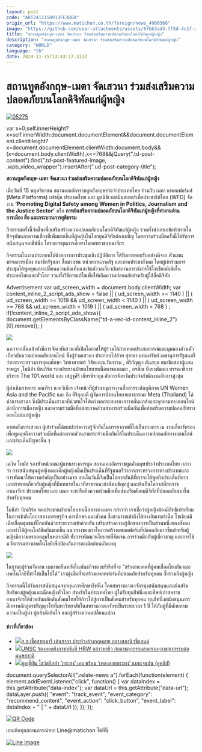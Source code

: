 ```yaml
---
layout: post
code: "ART2411150913FE3BGO"
origin_url: "https://www.matichon.co.th/foreign/news_4900366"
image: "https://github.com/user-attachments/assets/67bb3ad3-ff5d-4c1f-a575-198dfba01281"
title: "สถานทูตอังกฤษ-เมตา จัดเสวนา ร่วมส่งเสริมความปลอดภัยบนโลกดิจิทัลแก่ผู้หญิง"
description: "สถานทูตอังกฤษ-เมตา จัดเสวนา ร่วมส่งเสริมความปลอดภัยบนโลกดิจิทัลแก่ผู้หญิง"
category: "WORLD"
language: "th"
date: 2024-11-15T13:43:17.313Z
---
```


# สถานทูตอังกฤษ-เมตา จัดเสวนา ร่วมส่งเสริมความปลอดภัยบนโลกดิจิทัลแก่ผู้หญิง

[![](https://www.matichon.co.th/wp-content/uploads/2024/11/05275.jpg "05275")](https://www.matichon.co.th/wp-content/uploads/2024/11/05275.jpg)

var x=0;self.innerHeight?x=self.innerWidth:document.documentElement&&document.documentElement.clientHeight?x=document.documentElement.clientWidth:document.body&&(x=document.body.clientWidth),x<=768&&jQuery(".td-post-content").find(".td-post-featured-image, .wpb\_video\_wrapper").insertAfter(".ud-post-category-title");

**สถานทูตอังกฤษ-เมตา จัดเสวนา ร่วมส่งเสริมความปลอดภัยบนโลกดิจิทัลแก่ผู้หญิง**

เมื่อวันที่ 15 พฤศจิกายน สถานเอกอัครราชทูตอังกฤษประจำประเทศไทย ร่วมกับ เมตา แพลตฟอร์มส์ (Meta Platforms) เฟซบุ๊ก ประเทศไทย และ มูลนิธิเวสต์มินสเตอร์เพื่อประชาธิปไตย (WFD) จัดงาน **‘Promoting Digital Safety among Women in Politics, Journalism and the Justice Sector’** หรือ **การส่งเสริมความปลอดภัยบนโลกดิจิทัลแก่ผู้หญิงที่ทำงานด้านการเมือง สื่อ และกระบวนการยุติธรรม**

กิจกรรมครั้งนี้จัดขึ้นเพื่อเสริมสร้างความปลอดภัยบนโลกดิจิทัลแก่ผู้หญิง รวมทั้งนำเสนอข้อท้าทายในปัจจุบันและความเสี่ยงที่เพิ่มมากขึ้นที่ผู้หญิงในโลกยุคดิจิทัลต้องเผชิญ โดยความร่วมมือครั้งนี้ได้รับการสนับสนุนจากชีฟนิ่ง โครงการทุนการศึกษาโดยสหราชอาณาจักร

กิจกรรมในงานประกอบไปด้วยการการประชุมเชิงปฏิบัติการ ได้รับการตอบรับอย่างดีจาก ตัวแทนพรรคการเมือง สมาชิกรัฐสภา สื่อมวลชน หน่วยงานภาครัฐ และภาคประชาสังคม โดยผู้เข้าร่วมการประชุมได้พูดคุยแลกเปลี่ยนความคิดเห็นและข้อกังวลเกี่ยวกับสถานการณ์การใช้โซเชียลมีเดียในประเทศไทยและทั่วโลก รวมทั้งวิธีการแก้ไขเพื่อให้เกิดความปลอดภัยสำหรับผู้ใช้สื่อดิจิทัล

Advertisement var ud\_screen\_width = document.body.clientWidth; var content\_inline\_2\_script\_ads\_show = false || ( ud\_screen\_width >= 1140 ) || ( ud\_screen\_width >= 1019 && ud\_screen\_width < 1140 ) || ( ud\_screen\_width >= 768 && ud\_screen\_width < 1019 ) || ( ud\_screen\_width < 768 ) ; if(!content\_inline\_2\_script\_ads\_show){ document.getElementsByClassName("td-a-rec-id-content\_inline\_2")\[0\].remove(); }

![](https://www.matichon.co.th/wp-content/uploads/2024/11/S__45621260_0.jpg)

นอกจากนั้นแล้วยังมีการจัดเวทีเสวนาที่เปิดโอกาสให้ผู้ร่วมได้ถ่ายทอดประสบการณ์และมุมมองส่วนตัวเกี่ยวกับความปลอดภัยออนไลน์ ซึ่งผู้ร่วมเสวนา ประกอบไปด้วย สุชาดา แทนทรัพย์ เลขานุการรัฐมนตรีว่าการกระทรวงการอุดมศึกษา วิทยาศาสตร์ วิจัยและนวัตกรรม , ศิริกัญญา ตันสกุล สมาชิกสภาผู้แทนราษฎร ,โมนิก้า บิกเกิร์ต รองประธานฝ่ายนโยบายเนื้อหาของเมตา , อรพิณ ยิ่งยงพัฒนา บรรณาธิการบริหาร The 101.world และ เสฏฐศิริ เธียรพิรากุล อัยการจังหวัดประจำสำนักงานอัยการสูงสุด

ผู้ดำเนินรายการ มณฑิรา นาควิเชียร เจ้าหน้าที่ผู้ชำนาญการงานสื่อสารระดับภูมิภาค UN Women Asia and the Pacific และ อิง ศิริกุลบดี ผู้จัดการฝ่ายนโยบายสาธารณะ Meta (Thailand) ได้นำการเสวนา ซึ่งมีประเด็นเสวนาที่น่าสนใจได้แก่ ผลกระทบของการกลั่นแกล้งและคุกคามทางออนไลน์ต่อนักการเมืองหญิง และความร่วมมือที่แต่ละภาคส่วนสามารถร่วมมือกันเพื่อส่งเสริมความปลอดภัยทางออนไลน์แก่ผู้หญิง

ภายหลังการเสวนา ผู้เข้าร่วมได้พบปะทำความรู้จักกันในบรรยากาศที่ไม่เป็นทางการ ณ งานเลี้ยงรับรองเพื่อพูดคุยถึงความร่วมมือที่แต่ละภาคส่วนสามารถร่วมมือกันได้ในประเด็นความปลอดภัยทางออนไลน์ และประเด็นปัญหาอื่น ๆ

![](https://www.matichon.co.th/wp-content/uploads/2024/11/S__45621258_0.jpg)

เดวิด โทมัส รองหัวหน้าคณะผู้แทนทางการทูต สถานเอกอัครราชทูตอังกฤษประจำประเทศไทย กล่าวว่า การสนับสนุนผู้หญิงและเด็กผู้หญิงนั้นเป็นประเด็นที่รัฐมนตรีว่าการกระทรวงการต่างประเทศและการพัฒนาให้ความสำคัญเป็นอย่างมาก งานในวันนี้จึงเป็นโอกาสอันดีที่เราจะได้พูดถึงประเด็นที่ยากและท้าทายเกี่ยวกับผู้หญิงที่มีบทบาทในเวทีสาธารณะกำลังเผชิญอยู่ และยังเป็นโอกาสที่สหราชอาณาจักร ประเทศไทย และ เมตา จะหารือถึงความร่วมมือเพื่อส่งเสริมสังคมดิจิทัลที่ปลอดภัยมากขึ้นสำหรับทุกคน

โมนิก้า บิกเกิร์ต รองประธานฝ่ายนโยบายเนื้อหาของเมตา กล่าวว่า เราเชื่อว่าผู้หญิงต้องมีสิทธิเท่าเทียมในการเข้าถึงโอกาสทางเศรษฐกิจ การศึกษา และสังคม ซึ่งสามารถเข้าถึงได้ทางอินเทอร์เน็ต โซเชียลมีเดียเชื่อมชุมชนที่ไกลกันด้วยระยะทางเข้าด้วยกัน เสริมสร้างความรู้สึกของการเป็นส่วนหนึ่งของสังคม และทำให้ผู้คนใกล้ชิดกันมากขึ้น แนวทางของเราในการสร้างแพลตฟอร์มที่ปลอดภัยมากขึ้นสำหรับผู้หญิงมีความครอบคลุมในหลายมิติ ทั้งการพัฒนานโยบายที่ชัดเจน การร่วมมือกับผู้เชี่ยวชาญ และการใช้นวัตกรรมทางเทคโนโลยีเพื่อป้องกันการละเมิดก่อนเกิดเหตุ

![](https://www.matichon.co.th/wp-content/uploads/2024/11/S__45621262_0.jpg)

ในฐานะผู้ร่วมจัดงาน เมตาขอยืนหยัดในพันธกิจของบริษัทที่จะ “สร้างอนาคตที่ผู้คนเชื่อมโยงกัน และเทคโนโลยีที่ทำให้เป็นไปได้” เรามุ่งมั่นที่จะสร้างแพลตฟอร์มที่ปลอดภัยสำหรับทุกคน ซึ่งรวมถึงผู้หญิง

กิจกรรมนี้ได้รับการสนับสนุนจากทุนการศึกษาชีฟนิ่ง โดยสหราชอาณาจักรมุ่งสนับสนุนและส่งเสริมสิทธิของผู้หญิงและเด็กหญิงทั่วโลก สำหรับในประเทศไทย ผู้ได้รับทุนชีฟนิ่งและศิษย์เก่าสหราชอาณาจักรได้ช่วยกันผลักดันสังคมไทยให้ก้าวไปสู่การเป็นสังคมสำหรับทุกคน ทุนชีฟนิ่งสนับสนุนการศึกษาหลักสูตรปริญญาโทที่มหาวิทยาลัยในสหราชอาณาจักรเป็นระยะเวลา 1 ปี ให้กับผู้ที่มีศักยภาพความเป็นผู้นำ ผู้กล้าตัดสินใจ และผู้สร้างความเปลี่ยนแปลง

#### ข่าวที่เกี่ยวข้อง

*   [![](https://www.matichon.co.th/wp-content/uploads/2024/11/75270.jpg)ส.ส.เชื้อสายเมารี เต้นฮากา ประท้วงร่างกฎหมาย กลางสภานิวซีแลนด์](https://www.matichon.co.th/foreign/news_4900549)
*   [![](https://www.matichon.co.th/wp-content/uploads/2024/11/ungz.jpg)UNSC ร้องหยุดยิงกาซาทันที HRW กล่าวหายิว ก่ออาชญากรรมสงคราม-อาชญากรรมต่อมนุษยชาติ](https://www.matichon.co.th/foreign/news_4900525)
*   [![](https://www.matichon.co.th/wp-content/uploads/2024/11/ทูต5874.jpg)ทูตญี่ปุ่น โชว์สกิลทำ ‘กระทง’ เอง พร้อม ‘เพลงลอยกระทง’ แบบเจแปน (ดูคลิป)](https://www.matichon.co.th/foreign/news_4900415)

document.querySelectorAll(".relate-news a").forEach(function(element) { element.addEventListener("click", function() { var dataIndex = this.getAttribute("data-index"); var dataUrl = this.getAttribute("data-url"); dataLayer.push({ "event": "track\_event", "event\_category": "recommend\_content", "event\_action": "click\_button", "event\_label": dataIndex + " | " + dataUrl }); }); });

[![QR Code](https://www.matichon.co.th/wp-content/uploads/2023/07/wob1371z.jpg)](https://lin.ee/ht0nDxX)

เกาะติดทุกสถานการณ์จาก Line@matichon ได้ที่นี่

[![Line Image](https://www.matichon.co.th/wp-content/uploads/2023/07/th.png)](https://lin.ee/ht0nDxX)